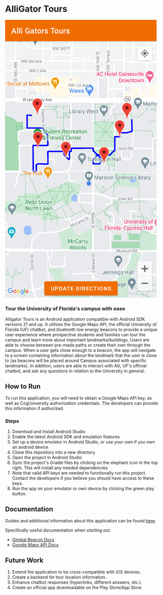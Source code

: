 # AlliGator Tours

![Tour Map](https://github.com/ChrisCJFern/AlliGators/blob/main/pictures/map.png)

### Tour the University of Florida's campus with ease 

Alligator Tours is an Android application compatible with Android SDK versions 21 and up. It utilizes the Google Maps API, the official University of Florida (UF) chatbot, and bluetooth low energy beacons to provide a unique user experience where prospective students and families can tour the campus and learn more about important landmarks/buildings. Users are able to choose between pre-made paths or create their own through the campus. When a user gets close enough to a beacon, the app will navigate to a screen containing information about the landmark that the user is close to (as beacons will be placed around Campus associated with specific landmarks). In addition, users are able to interact with Alli, UF's official chatbot, and ask any questions in relation to the University in general.

## How to Run
To run this application, you will need to obtain a Google Maps API key, as well as CogUniversity authorization credentials. The developers can provide this information if authorized.
### Steps
<ol>
<li>Download and Install Android Studio</li>
<li>Enable the latest Android SDK and emulation features</li>
<li>Set up a device emulator in Android Studio, or use your own if you own an android device</li>
<li>Clone this repository into a new directory</li>
<li>Open the project in Android Studio</li>
<li>Sync the project's Gradle files by clicking on the elephant icon in the top right. This will install any needed dependencies</li>
<li>Note that valid API keys are needed to functionally run this project. Contact the developers if you believe you should have access to these keys.</li>
<li>Run the app on your emulator or own device by clicking the green play button.</li>
</ol>

## Documentation 

Guides and additional information about this application can be found [here](https://github.com/ChrisCJFern/AlliGators/blob/main/documentation/productionrelease.md).

Specifically useful documentation when starting out:

- [Gimbal Beacon Docs](https://docs.gimbal.com/android/v4/devguide.html)
- [Google Maps API Docs](https://developers.google.com/maps/documentation)


## Future Work
<ol>
  <li>Extend the application to be cross-compatible with iOS devices.</li>
  <li>Create a backend for tour location information.</li>
  <li>Enhance chatbot responses (hyperlinks, different answers, etc.).</li>
  <li>Create an official app downloadable on the Play Store/App Store</li>
</ol>

